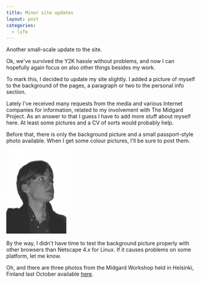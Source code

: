 ```yaml
---
title: Minor site updates
layout: post
categories:
  - life
---
```

Another small-scale update to the site.

Ok, we've survived the Y2K hassle without problems, and now I can hopefully again focus on also other things besides my work.

To mark this, I decided to update my site slightly. I added a picture of myself to the background of the pages, a paragraph or two to the personal info section.

Lately I've received many requests from the media and various Internet companies for information, related to my involvement with The Midgard Project. As an answer to that I guess I have to add more stuff about myself here. At least some pictures and a CV of sorts would probably help.

Before that, there is only the background picture and a small passport-style photo available. When I get some colour pictures, I'll be sure to post them.

![Bergie](/files/2000-bergie-face.png)

By the way, I didn't have time to test the background picture properly with other browsers than Netscape 4.x for Linux. If it causes problems on some platform, let me know.

Oh, and there are three photos from the Midgard Workshop held in Helsinki, Finland last October available [here](http://web.archive.org/web/200101161630/http://bergie.greywolves.org/misc/workshop/). 
